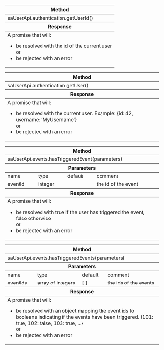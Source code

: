 <table>
	<thead>
		<tr>
			<th>Method</th>
		</tr>
	</thead>
	<tbody>
		<tr>
			<td>saUserApi.authentication.getUserId()</td>
		</tr>
	</tbody>
	<thead>
		<tr>
			<th>Response</th>
		</tr>
	</thead>
	<tbody>
		<tr>
			<td>
				A promise that will:
				<ul>
					<li>be resolved with the id of the current user</li>
					<div>or</div>
					<li>be rejected with an error</li>
				</ul>
			</td>
		</tr>
	</tbody>
</table>

<table>
	<thead>
		<tr>
			<th>Method</th>
		</tr>
	</thead>
	<tbody>
		<tr>
			<td>saUserApi.authentication.getUser()</td>
		</tr>
	</tbody>
	<thead>
		<tr>
			<th>Response</th>
		</tr>
	</thead>
	<tbody>
		<tr>
			<td>
				A promise that will:
				<ul>
					<li>
						be resolved with the current user. Example: {id: 42, username: ‘MyUsername’}
					</li>
					<div>or</div>
					<li>be rejected with an error</li>
				</ul>
			</td>
		</tr>
	</tbody>
</table>

<table>
	<thead>
		<tr>
			<th colspan="4">Method</th>
		</tr>
	</thead>
	<tbody>
		<tr>
			<td colspan="4">saUserApi.events.hasTriggeredEvent(parameters)</td>
		</tr>
	</tbody>
	<thead>
		<tr>
			<th colspan="4">Parameters</th>
		</tr>
	</thead>
	<tbody>
		<tr>
			<td>name</td>
			<td>type</td>
			<td>default</td>
			<td>comment</td>
		</tr>
		<tr>
			<td>eventId</td>
			<td>integer</td>
			<td></td>
			<td>the id of the event</td>
		</tr>
	</tbody>
	<thead>
		<tr>
			<th colspan="4">Response</th>
		</tr>
	</thead>
	<tbody>
		<tr>
			<td colspan="4">
				A promise that will:
				<ul>
					<li>be resolved with true if the user has triggered the event, false otherwise</li>
					<div>or</div>
					<li>be rejected with an error</li>
				</ul>
			</td>
		</tr>
	</tbody>
</table>

<table>
	<thead>
		<tr>
			<th colspan="4">Method</th>
		</tr>
	</thead>
	<tbody>
		<tr>
			<td colspan="4">saUserApi.events.hasTriggeredEvents(parameters)</td>
		</tr>
	</tbody>
	<thead>
		<tr>
			<th colspan="4">Parameters</th>
		</tr>
	</thead>
	<tbody>
		<tr>
			<td>name</td>
			<td>type</td>
			<td>default</td>
			<td>comment</td>
		</tr>
		<tr>
			<td>eventIds</td>
			<td>array of integers</td>
			<td>[ ]</td>
			<td>the ids of the events</td>
		</tr>
	</tbody>
	<thead>
		<tr>
			<th colspan="4">Response</th>
		</tr>
	</thead>
	<tbody>
		<tr>
			<td colspan="4">
				A promise that will:
				<ul>
					<li>be resolved with an object mapping the event ids to booleans indicating if the events have been triggered. {101: true, 102: false, 103: true, ...}</li>
					<div>or</div>
					<li>be rejected with an error</li>
				</ul>
			</td>
		</tr>
	</tbody>
</table>

